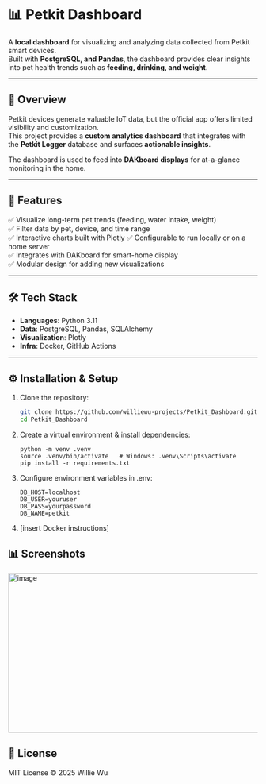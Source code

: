 # 📊 Petkit Dashboard

A **local dashboard** for visualizing and analyzing data collected from Petkit smart devices.  
Built with **PostgreSQL, and Pandas**, the dashboard provides clear insights into pet health trends such as **feeding, drinking, and weight**.

---

## 📖 Overview
Petkit devices generate valuable IoT data, but the official app offers limited visibility and customization.  
This project provides a **custom analytics dashboard** that integrates with the **Petkit Logger** database and surfaces **actionable insights**.  

The dashboard is used to feed into **DAKboard displays** for at-a-glance monitoring in the home.

---

## 🚀 Features
 ✅ Visualize long-term pet trends (feeding, water intake, weight)  
 ✅ Filter data by pet, device, and time range  
 ✅ Interactive charts built with Plotly 
 ✅ Configurable to run locally or on a home server   
 ✅ Integrates with DAKboard for smart-home display  
 ✅ Modular design for adding new visualizations  

---

## 🛠 Tech Stack
- **Languages**: Python 3.11  
- **Data**: PostgreSQL, Pandas, SQLAlchemy  
- **Visualization**: Plotly  
- **Infra**: Docker, GitHub Actions  

---

## ⚙️ Installation & Setup

1. Clone the repository:
   ```bash
   git clone https://github.com/williewu-projects/Petkit_Dashboard.git
   cd Petkit_Dashboard
2. Create a virtual environment & install dependencies:
   ```
   python -m venv .venv
   source .venv/bin/activate   # Windows: .venv\Scripts\activate
   pip install -r requirements.txt
3. Configure environment variables in .env:
   ```
   DB_HOST=localhost
   DB_USER=youruser
   DB_PASS=yourpassword
   DB_NAME=petkit
4. [insert Docker instructions]

## 📊 Screenshots

<img width="1043" height="322" alt="image" src="https://github.com/user-attachments/assets/28d1c38b-e031-47ef-aca6-ae5a4d6385cd" />

## 📜 License
MIT License © 2025 Willie Wu
